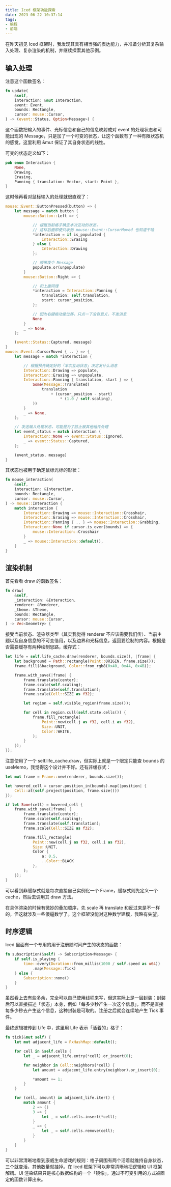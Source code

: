 ```yaml
---
title: Iced 框架功能探索
date: 2023-06-22 10:37:14
tags:
- 编程
- 前端
---
```


在昨天初见 Iced 框架时，我发现其具有相当强的表达能力，并准备分析其复杂输入处理、复杂渲染的机制，并继续探索其他示例。

## 输入处理

注意这个函数签名：

```rust
fn update(
    &self,
    interaction: &mut Interaction,
    event: Event,
    bounds: Rectangle,
    cursor: mouse::Cursor,
) -> (event::Status, Option<Message>) {
```

这个函数把输入的事件、光标信息和自己的信息映射成对 event 的处理状态和可能出现的 Message，只是加了一个可变的状态，让这个函数有了一种有限状态机的感觉，这里利用 &mut 保证了其自身状态的线性。

可变的状态定义如下：

```rust
pub enum Interaction {
    None,
    Drawing,
    Erasing,
    Panning { translation: Vector, start: Point },
}
```

这时候再看对鼠标输入的处理就很直观了：

```rust
mouse::Event::ButtonPressed(button) => {
    let message = match button {
        mouse::Button::Left => {

            // 根据当前格子确定本次互动的状态，
            // 这样后面即使只收到 mouse::Event::CursorMoved 也知道干啥
            *interaction = if is_populated {
                Interaction::Erasing
            } else {
                Interaction::Drawing
            };

            // 顺带发个 Message
            populate.or(unpopulate)
        }
        mouse::Button::Right => {

            // 和上面同理
            *interaction = Interaction::Panning {
                translation: self.translation,
                start: cursor_position,
            };

            // 因为右键拖动是位移，只点一下没有意义，不发消息
            None
        }
        _ => None,
    };

    (event::Status::Captured, message)
}
mouse::Event::CursorMoved { .. } => {
    let message = match *interaction {

        // 根据预先确定好的「本次互动状态」决定发什么消息
        Interaction::Drawing => populate,
        Interaction::Erasing => unpopulate,
        Interaction::Panning { translation, start } => {
            Some(Message::Translated(
                translation
                    + (cursor_position - start)
                        * (1.0 / self.scaling),
            ))
        }
        _ => None,
    };

    // 发送输入处理状态，可能是为了防止被其他组件处理
    let event_status = match interaction {
        Interaction::None => event::Status::Ignored,
        _ => event::Status::Captured,
    };

    (event_status, message)
}
```

其状态也被用于确定鼠标光标的形状：

```rust
fn mouse_interaction(
    &self,
    interaction: &Interaction,
    bounds: Rectangle,
    cursor: mouse::Cursor,
) -> mouse::Interaction {
    match interaction {
        Interaction::Drawing => mouse::Interaction::Crosshair,
        Interaction::Erasing => mouse::Interaction::Crosshair,
        Interaction::Panning { .. } => mouse::Interaction::Grabbing,
        Interaction::None if cursor.is_over(bounds) => {
            mouse::Interaction::Crosshair
        }
        _ => mouse::Interaction::default(),
    }
}
```

## 渲染机制

首先看看 draw 的函数签名：

```rust
fn draw(
    &self,
    _interaction: &Interaction,
    renderer: &Renderer,
    _theme: &Theme,
    bounds: Rectangle,
    cursor: mouse::Cursor,
) -> Vec<Geometry> {
```

接受当前状态、渲染器类型（其实我觉得 renderer 不应该需要我们传）、当前主题以及自身信息的不可变借用，以及边界和光标信息，返回要绘制的内容。根据是否需要缓存有两种绘制思路，缓存式：

```rust
let life = self.life_cache.draw(renderer, bounds.size(), |frame| {
    let background = Path::rectangle(Point::ORIGIN, frame.size());
    frame.fill(&background, Color::from_rgb8(0x40, 0x44, 0x4B));

    frame.with_save(|frame| {
        frame.translate(center);
        frame.scale(self.scaling);
        frame.translate(self.translation);
        frame.scale(Cell::SIZE as f32);

        let region = self.visible_region(frame.size());

        for cell in region.cull(self.state.cells()) {
            frame.fill_rectangle(
                Point::new(cell.j as f32, cell.i as f32),
                Size::UNIT,
                Color::WHITE,
            );
        }
    });
});
```

注意使用了一个 self.life_cache.draw，但实际上就是一个限定只能查 bounds 的 useMemo，我觉得这个设计并不好。还有非缓存式：

```rust
let mut frame = Frame::new(renderer, bounds.size());

let hovered_cell = cursor.position_in(bounds).map(|position| {
    Cell::at(self.project(position, frame.size()))
});

if let Some(cell) = hovered_cell {
    frame.with_save(|frame| {
        frame.translate(center);
        frame.scale(self.scaling);
        frame.translate(self.translation);
        frame.scale(Cell::SIZE as f32);

        frame.fill_rectangle(
            Point::new(cell.j as f32, cell.i as f32),
            Size::UNIT,
            Color {
                a: 0.5,
                ..Color::BLACK
            },
        );
    });
}
```

可以看到非缓存式就是每次直接自己实例化一个 Frame，缓存式则先定义一个 cache，然后去调用其 draw 方法。

在具体渲染的时候有微妙的叠加顺序，先 scale 再 translate 和反过来是不一样的，但这就涉及一些傻逼数学了。这个框架没能对这种数学建模，我略有失望。

## 时序逻辑

Iced 里面有一个专用的用于注册随时间产生的状态的函数：

```rust
fn subscription(&self) -> Subscription<Message> {
    if self.is_playing {
        time::every(Duration::from_millis(1000 / self.speed as u64))
            .map(Message::Tick)
    } else {
        Subscription::none()
    }
}
```

虽然看上去有些多余，完全可以自己使用线程来写，但这实际上是一层封装：封装后可以直接描述「状态」本身，例如「每多少秒产生一次这个信息」，而不是直接每多少秒去产生这个信息，这种封装是可取的。注册之后就会连续地产生 Tick 事件。

 最终逻辑被传到 Life 中，这里用 Life 表示「活着的」格子：

```rust
fn tick(&mut self) {
    let mut adjacent_life = FxHashMap::default();

    for cell in &self.cells {
        let _ = adjacent_life.entry(*cell).or_insert(0);

        for neighbor in Cell::neighbors(*cell) {
            let amount = adjacent_life.entry(neighbor).or_insert(0);

            *amount += 1;
        }
    }

    for (cell, amount) in adjacent_life.iter() {
        match amount {
            2 => {}
            3 => {
                let _ = self.cells.insert(*cell);
            }
            _ => {
                let _ = self.cells.remove(cell);
            }
        }
    }
}
```

可以非常清晰地看到康威生命游戏的规则：格子周围有两个活着就维持自身状态，三个就变活，其他数量就挂掉。在 Iced 框架下可以非常清晰地把逻辑和 UI 框架解耦。UI 渲染结果只是核心数据结构的一个「镜像」，通过不可变引用的方式被固定的函数计算出来。
